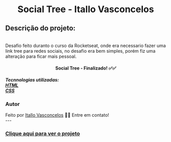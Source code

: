 <h1 align="center">Social Tree - Itallo Vasconcelos </h1>
<h2>Descrição do projeto:</h2><br>
Desafio feito duranto o curso da Rocketseat, onde era necessario fazer uma link tree para redes sociais, no desafio era bem simples, porém fiz uma alteração para ficar mais pessoal.

<h4 align="center">
Social Tree - Finalizado! ✅✅
</h4>

<h5>
Tecnnologias utilizadas: 
  <br>
  <a href="https://www.w3schools.com/html/default.asp" target="_blank">HTML</a>
  <br>
  <a href="https://www.w3schools.com/css/default.asp" target="_blank">CSS</a>
</h5>

<h3>Autor</h3>
Feito por <a href="https://www.linkedin.com/in/itallo-vasconcelos-7441b4158/" target="_blank">Itallo Vasconcelos</a> 👋🏽 Entre em contato!
<br>
---
<h3><a href="https://itallovasconcelos.github.io/Desafio2/" target="_blank">Clique aqui para ver o projeto</a></h3>

